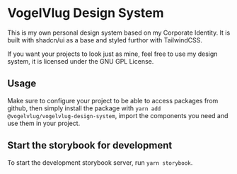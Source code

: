 # VogelVlug Design System

This is my own personal design system based on my Corporate Identity. It is built with shadcn/ui as a base and styled furthor with TailwindCSS.

If you want your projects to look just as mine, feel free to use my design system, it is licensed under the GNU GPL License.

## Usage

Make sure to configure your project to be able to access packages from github, then simply install the package with `yarn add @vogelvlug/vogelvlug-design-system`, import the components you need and use them in your project.

## Start the storybook for development

To start the development storybook server, run `yarn storybook`.